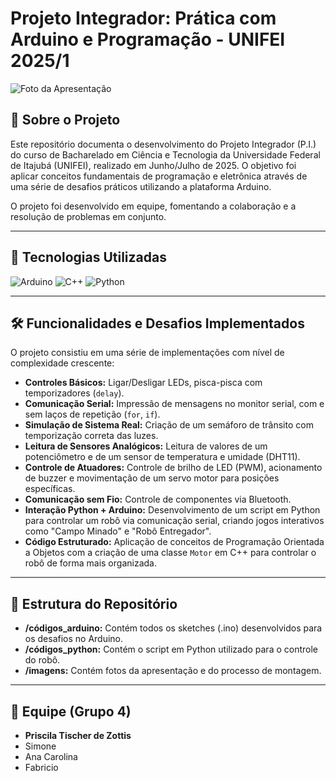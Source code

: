 # Projeto Integrador: Prática com Arduino e Programação - UNIFEI 2025/1

![Foto da Apresentação](link_para_foto_da_apresentacao_aqui) 
## 📝 Sobre o Projeto

Este repositório documenta o desenvolvimento do Projeto Integrador (P.I.) do curso de Bacharelado em Ciência e Tecnologia da Universidade Federal de Itajubá (UNIFEI), realizado em Junho/Julho de 2025. O objetivo foi aplicar conceitos fundamentais de programação e eletrônica através de uma série de desafios práticos utilizando a plataforma Arduino.

O projeto foi desenvolvido em equipe, fomentando a colaboração e a resolução de problemas em conjunto.

---

## 🚀 Tecnologias Utilizadas

![Arduino](https://skillicons.dev/icons?i=arduino)
![C++](https://skillicons.dev/icons?i=cpp)
![Python](https://skillicons.dev/icons?i=py)

---

## 🛠️ Funcionalidades e Desafios Implementados

O projeto consistiu em uma série de implementações com nível de complexidade crescente:

* **Controles Básicos:** Ligar/Desligar LEDs, pisca-pisca com temporizadores (`delay`).
* **Comunicação Serial:** Impressão de mensagens no monitor serial, com e sem laços de repetição (`for`, `if`).
* **Simulação de Sistema Real:** Criação de um semáforo de trânsito com temporização correta das luzes.
* **Leitura de Sensores Analógicos:** Leitura de valores de um potenciômetro e de um sensor de temperatura e umidade (DHT11).
* **Controle de Atuadores:** Controle de brilho de LED (PWM), acionamento de buzzer e movimentação de um servo motor para posições específicas.
* **Comunicação sem Fio:** Controle de componentes via Bluetooth.
* **Interação Python + Arduino:** Desenvolvimento de um script em Python para controlar um robô via comunicação serial, criando jogos interativos como "Campo Minado" e "Robô Entregador".
* **Código Estruturado:** Aplicação de conceitos de Programação Orientada a Objetos com a criação de uma classe `Motor` em C++ para controlar o robô de forma mais organizada.


---

## 📁 Estrutura do Repositório

* **/códigos_arduino:** Contém todos os sketches (.ino) desenvolvidos para os desafios no Arduino.
* **/códigos_python:** Contém o script em Python utilizado para o controle do robô.
* **/imagens:** Contém fotos da apresentação e do processo de montagem.

---

## 👥 Equipe (Grupo 4)

* **Priscila Tischer de Zottis**
* Simone
* Ana Carolina 
* Fabricio 
